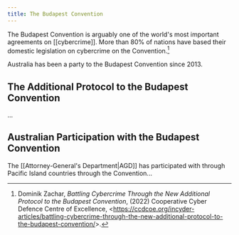 ```yaml
---
title: The Budapest Convention
---
```

The Budapest Convention is arguably one of the world's most important agreements on [[cybercrime]]. More than 80% of nations have based their domestic legislation on cybercrime on the Convention.[^1]

Australia has been a party to the Budapest Convention since 2013.

## The Additional Protocol to the Budapest Convention

...

## Australian Participation with the Budapest Convention

The [[Attorney-General's Department|AGD]] has participated with through Pacific Island countries through the Convention...

[^1]: Dominik Zachar, *Battling Cybercrime Through the New Additional Protocol to the Budapest Convention*, (2022) Cooperative Cyber Defence Centre of Excellence, <<https://ccdcoe.org/incyder-articles/battling-cybercrime-through-the-new-additional-protocol-to-the-budapest-convention/>>.
